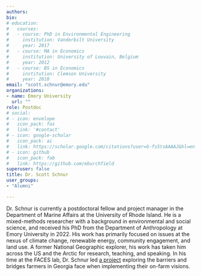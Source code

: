 ```yaml
---
authors:
bio:  
# education:
#   courses:
#   - course: PhD in Environmental Engineering
#     institution: Vanderbilt University
#     year: 2017
#   - course: MA in Economics
#     institution: University of Louvain, Belgium
#     year: 2012
#   - course: BS in Economics 
#     institution: Clemson University
#     year: 2010
email: "scott.schnur@emory.edu"
organizations:
- name: Emory University
  url: ""
role: Postdoc
# social:
# - icon: envelope
#   icon_pack: fas
#   link: '#contact'
# - icon: google-scholar
#   icon_pack: ai
#   link: https://scholar.google.com/citations?user=G-fs5tsAAAAJ&hl=en
# - icon: github
#   icon_pack: fab
#   link: https://github.com/eburchfield
superuser: false
title: Dr. Scott Schnur
user_groups:
- "Alumni"

---
```


Dr. Schnur is currently a postdoctoral fellow and project manager in the Department of Marine Affairs at the University of Rhode Island. He is a mixed-methods researcher with a background in environmental and social science, and received his PhD from the Department of Anthropology at Emory University in 2022. His work has primarily focused on issues at the nexus of climate change, renewable energy, community engagement, and land use. A former National Geographic explorer, his work has taken him across the US and the Arctic for research, teaching, and speaking. In his time at the FACES lab, Dr. Schnur led [a project](https://www.sciencedirect.com/science/article/abs/pii/S0743016724000639) exploring the barriers and bridges farmers in Georgia face when implementing their on-farm visions.
